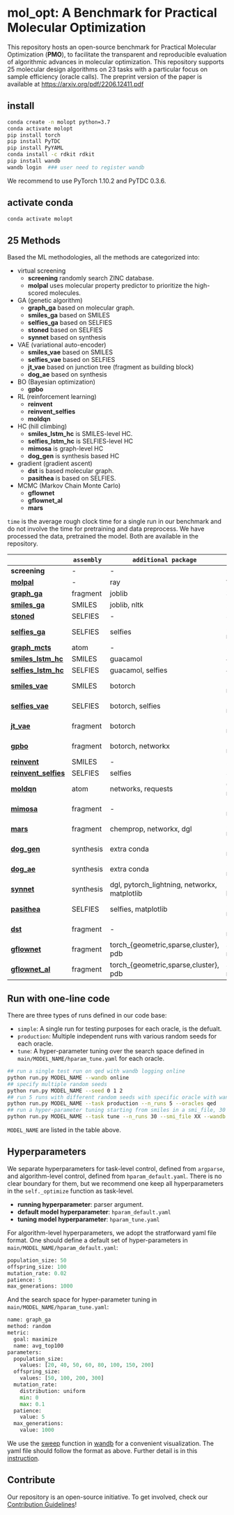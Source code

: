 # mol_opt: A Benchmark for Practical Molecular Optimization

This repository hosts an open-source benchmark for Practical Molecular Optimization (**PMO**), to facilitate the transparent and reproducible evaluation of algorithmic advances in molecular optimization. This repository supports 25 molecular design algorithms on 23 tasks with a particular focus on sample efficiency (oracle calls). The preprint version of the paper is available at https://arxiv.org/pdf/2206.12411.pdf



## install 

```bash
conda create -n molopt python=3.7
conda activate molopt 
pip install torch 
pip install PyTDC 
pip install PyYAML
conda install -c rdkit rdkit 
pip install wandb   
wandb login  ### user need to register wandb
```

We recommend to use PyTorch 1.10.2 and PyTDC 0.3.6. 

<!-- pip install nltk: only for smiles_ga  -->
<!-- pip install guacamol  -->
<!-- pip install networkx  -->
<!-- pip install joblib  -->



## activate conda 

```bash
conda activate molopt 
```



## 25 Methods


Based the ML methodologies, all the methods are categorized into: 
* virtual screening
    * **screening** randomly search ZINC database. 
    * **molpal** uses molecular property predictor to prioritize the high-scored molecules. 
* GA (genetic algorithm)
    * **graph\_ga** based on molecular graph.
    * **smiles\_ga** based on SMILES 
    * **selfies\_ga** based on SELFIES
    * **stoned** based on SELFIES
    * **synnet** based on synthesis
* VAE (variational auto-encoder)
    * **smiles\_vae** based on SMILES
    * **selfies\_vae** based on SELFIES
    * **jt\_vae** based on junction tree (fragment as building block)
    * **dog\_ae** based on synthesis 
* BO (Bayesian optimization)
    * **gpbo** 
* RL (reinforcement learning)
    * **reinvent** 
    * **reinvent\_selfies** 
    * **moldqn** 
* HC (hill climbing)
    * **smiles\_lstm\_hc** is SMILES-level HC. 
    * **selfies\_lstm\_hc** is SELFIES-level HC
    * **mimosa** is graph-level HC
    * **dog\_gen** is synthesis based HC 
* gradient (gradient ascent)
    * **dst** is based molecular graph. 
    * **pasithea** is based on SELFIES. 
* MCMC (Markov Chain Monte Carlo)
    * **gflownet**  
    * **gflownet\_al** 
    * **mars** 

`time` is the average rough clock time for a single run in our benchmark and do not involve the time for pretraining and data preprocess. 
We have processed the data, pretrained the model. Both are available in the repository. 

|                    | `assembly` | `additional package` | `time` | `requires_gpu` |
|--------------------|-----------|----------|--------|---------|
| **screening**      | -        | -        |  2 min     |    no     |
| **[molpal](https://pubs.rsc.org/en/content/articlehtml/2021/sc/d0sc06805e)**         | -        | ray      |     ?   |    no     |
| **[graph\_ga](https://pubs.rsc.org/en/content/articlelanding/2019/sc/c8sc05372c)**      | fragment        | joblib   |  3 min      |   no    |
| **[smiles\_ga](https://pubs.acs.org/doi/10.1021/acs.jcim.8b00839)**     | SMILES        | joblib, nltk   |   2 min     |    no     |
| **[stoned](https://chemrxiv.org/engage/chemrxiv/article-details/60c753f00f50db6830397c37)**         | SELFIES        | -         |   3 min     |    no    |
| **[selfies\_ga](https://openreview.net/forum?id=H1lmyRNFvr)**    | SELFIES        | selfies   |  20 min      |    no     |
| **[graph\_mcts](https://pubs.rsc.org/en/content/articlelanding/2019/sc/c8sc05372c)**    | atom        | -       |   2 min     |    no     |
| **[smiles\_lstm\_hc](https://pubs.acs.org/doi/10.1021/acs.jcim.8b00839)**   | SMILES    | guacamol         |    4 min    |    no     |
| **[selfies\_lstm\_hc](https://pubs.acs.org/doi/10.1021/acs.jcim.8b00839)**  | SELFIES    | guacamol, selfies         |    4 min    |    yes    |
| **[smiles\_vae](https://arxiv.org/pdf/1610.02415.pdf)**    | SMILES        | botorch         |   20 min    |    yes     |
| **[selfies\_vae](https://arxiv.org/pdf/1610.02415.pdf)**   | SELFIES        | botorch, selfies         |    20 min    |    yes     |
| **[jt\_vae](https://arxiv.org/pdf/1802.04364.pdf)**        | fragment        | botorch          |    20 min    |    yes     |
| **[gpbo](https://openreview.net/forum?id=gS3XMun4cl_)**           | fragment        | botorch, networkx         |    15 min    |    no     |
| **[reinvent](https://arxiv.org/abs/1704.07555)**       | SMILES        | -         |    2 min    |    yes    |
| **[reinvent\_selfies](https://arxiv.org/abs/1704.07555)** | SELFIES     | selfies         |    3 min    |    yes     |
| **[moldqn](https://www.nature.com/articles/s41598-019-47148-x?ref=https://githubhelp.com)**         | atom        | networks, requests    |    60 min    |     yes    |
| **[mimosa](https://arxiv.org/abs/2010.02318)**         | fragment        | -         |    10 min    |     yes    |
| **[mars](https://openreview.net/pdf?id=kHSu4ebxFXY)**           | fragment        | chemprop, networkx, dgl         |    20 min    |    yes     |
| **[dog\_gen](https://proceedings.neurips.cc/paper/2020/file/4cc05b35c2f937c5bd9e7d41d3686fff-Paper.pdf)**       | synthesis        | extra conda        |    120 min    |     yes    |
| **[dog\_ae](https://proceedings.neurips.cc/paper/2020/file/4cc05b35c2f937c5bd9e7d41d3686fff-Paper.pdf)**        | synthesis        | extra conda        |    50 min    |    yes     |
| **[synnet](https://openreview.net/forum?id=FRxhHdnxt1)**         | synthesis        | dgl, pytorch_lightning, networkx, matplotlib        |   >10 hours?     |    yes     |
| **[pasithea](https://arxiv.org/pdf/2012.09712.pdf)**       | SELFIES        | selfies, matplotlib         |    50 min    |    yes     |
| **[dst](https://openreview.net/pdf?id=w_drCosT76)**            | fragment        | -         |    120 min     |    no     |
| **[gflownet](https://arxiv.org/abs/2106.04399)**       | fragment        | torch_{geometric,sparse,cluster}, pdb        |    30 min    |     yes    |
| **[gflownet\_al](https://arxiv.org/abs/2106.04399)**   | fragment        | torch_{geometric,sparse,cluster}, pdb         |    30 min    |    yes     ||


## Run with one-line code

There are three types of runs defined in our code base: 
* `simple`: A single run for testing purposes for each oracle, is the defualt.
* `production`: Multiple independent runs with various random seeds for each oracle.
* `tune`: A hyper-parameter tuning over the search space defined in `main/MODEL_NAME/hparam_tune.yaml` for each oracle.

```bash
## run a single test run on qed with wandb logging online
python run.py MODEL_NAME --wandb online
## specify multiple random seeds 
python run.py MODEL_NAME --seed 0 1 2 
## run 5 runs with different random seeds with specific oracle with wandb logging offline
python run.py MODEL_NAME --task production --n_runs 5 --oracles qed 
## run a hyper-parameter tuning starting from smiles in a smi_file, 30 runs in total without wandb logging
python run.py MODEL_NAME --task tune --n_runs 30 --smi_file XX --wandb disabled --other_args XX 
```

`MODEL_NAME` are listed in the table above. 


## Hyperparameters

We separate hyperparameters for task-level control, defined from `argparse`, and algorithm-level control, defined from `hparam_default.yaml`. There is no clear boundary for them, but we recommend one keep all hyperparameters in the `self._optimize` function as task-level. 

* **running hyperparameter**: parser argument. 
* **default model hyperparameter**: `hparam_default.yaml`
* **tuning model hyperparameter**: `hparam_tune.yaml` 

For algorithm-level hyperparameters, we adopt the stratforward yaml file format. One should define a default set of hyper-parameters in `main/MODEL_NAME/hparam_default.yaml`:

```python
population_size: 50
offspring_size: 100
mutation_rate: 0.02
patience: 5
max_generations: 1000
```

And the search space for hyper-parameter tuning in `main/MODEL_NAME/hparam_tune.yaml`:

```python
name: graph_ga
method: random
metric:
  goal: maximize
  name: avg_top100
parameters:
  population_size:
    values: [20, 40, 50, 60, 80, 100, 150, 200]
  offspring_size:
    values: [50, 100, 200, 300]
  mutation_rate:
    distribution: uniform
    min: 0
    max: 0.1
  patience:
    value: 5
  max_generations:
    value: 1000
```

We use the [sweep](https://docs.wandb.ai/guides/sweeps) function in [wandb](https://docs.wandb.ai) for a convenient visualization. The yaml file should follow the format as above. Further detail is in this [instruction](https://docs.wandb.ai/guides/sweeps/configuration).



## Contribute

Our repository is an open-source initiative. To get involved, check our [Contribution Guidelines](CONTRIBUTE.md)!









